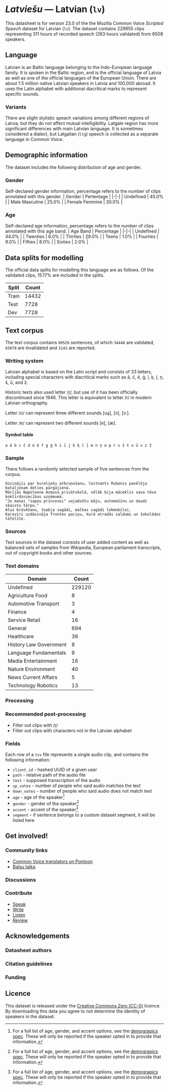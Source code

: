 # *Latviešu* &mdash; Latvian (`lv`)
This datasheet is for version 23.0 of the the Mozilla Common Voice *Scripted Speech* dataset 
for Latvian (`lv`). The dataset contains 229955 clips representing 311 hours of recorded
speech (263 hours validated) from 6508 speakers.

## Language
Latvian is an Baltic language belonging to the Indo-European language family. It is spoken in the Baltic region,
and is the official language of Latvia as well as one of the official languages of the European Union.
There are about 1.5 million native Latvian speakers in Latvia and 100,000 abroad. 
It uses the Latin alphabet with additional diacritical marks to represent specific sounds.
<!-- Provide a brief (1-2 paragraph) description of your language -->

### Variants
There are slight stylistic speach variations among different regions of Latvia, but they do not affect mutual 
intelligibility. Latgale region has more significant differences with main Latvian language. It is sometimes 
considered a dialect, but Latgalian (`ltg`) speech is collected as a separate language in Common Voice.
<!-- @ OPTIONAL @ -->
<!-- Describe the variants (MCV variants) of your language -->

## Demographic information
The dataset includes the following distribution of age and gender.
<!-- You can get a lot of the information in this section from https://analyzer.cv-toolbox.web.tr/browse -->

### Gender
Self-declared gender information, percentage refers to the number of clips annotated with this gender.
| Gender | Pertentage |
|-|-|
| Undefined | 45.0% |
| Male Masculine | 25.0% |
| Female Feminine | 30.0% |
<!-- {{GENDER_TABLE}} -->
<!-- @ AUTOMATICALLY GENERATED @ -->
<!-- | Gender | Frequency |
|--------|-----------|
| male, masculine | ? |
| undeclared | ? |
| female, feminine | ? | -->

### Age
Self-declared age information, percentage refers to the number of clips annotated with this age band.
| Age Band | Percentage |
|-|-|
| Undefined | 44.0% |
| Twenties | 6.0% |
| Thirties | 29.0% |
| Teens | 1.0% |
| Fourties | 9.0% |
| Fifties | 8.0% |
| Sixties | 2.0% |
<!-- {{AGE_TABLE}} -->
<!-- @ AUTOMATICALLY GENERATED @ -->
<!-- | Age band | Frequency |
|----------|-----------|
| teens | ? |
| twenties | ? |
| thirties | ? |
| fourties | ? |
| fifties | ? |
   ...if other age ranges are present in your data, add rows... -->

## Data splits for modelling
The official data splits for modelling this language are as follows. Of the validated clips, 15.17% are included in the splits.

 | Split | Count |
|-|-|
| Train | 14432 |
| Test | 7728 |
| Dev | 7728 |

## Text corpus
The text corpus contains `99526` sentences, of which `34448` are validated, `65078` are invalidated and `3143` are reported.
<!-- {{TEXT_CORPUS_DESCRIPTION}} -->
<!-- @ OPTIONAL @ -->
<!-- An overview of the text corpus, with information such as average length (in characters and words) of validated sentences. -->

### Writing system
Latvian alphabet is based on the Latin script and consists of 33 letters, including special characters with
diacritical marks such as ā, č, ē, ģ, ī, ķ, ļ, ņ, š, ū, and ž.

Historic texts also used letter /ŗ/, but use of it has been officially discontinued since 1946. 
This letter is equivalent to letter /r/ in modern Latvian orthography.

Letter /o/ can represent three different sounds [ua̯], [ɔ], [ɔː].

Letter /e/ can represent two different sounds [e], [æ].

<!-- @ OPTIONAL @ -->
<!-- A description of the writing system (or writing systems) used in the text corpus -->

#### Symbol table
```
a ā b c č d e ē f g ģ h i ī j k ķ l ļ m n ņ o p r s š t u ū v z ž
```
<!-- @ OPTIONAL @ -->
<!-- If the writing system is alphabetic, you can include the valid alphabet here -->

### Sample
There follows a randomly selected sample of five sentences from the corpus.

```
Uzzinājis par kureliešu atbruņošanu, leitnants Rubenis pavēlēja bataljonam doties pārgājienā.
Mācījās Napoleona Asmusa privātskolā, vēlāk bija māceklis sava tēva koktirdzniecības uzņēmumā.
"Jo manai "sapņu princesei" vajadzētu māju, automašīnu un daudz skaistu tērpu."
Alus brūvēšanu, šņabja sagādi, malkas sagādi lokmobīlei.
Karavīri uzdāvināja frontes paciņu, kurā atradās saldumi un šokolādes tāfelīte.
```
<!-- {{SENTENCES_SAMPLE}} -->

### Sources
Text sources in the dataset consists of user added content as well as balanced sets of samples from Wikipedia,
European parliament transcripts, out of copyright books and other sources.
<!-- @ OPTIONAL @ -->
<!-- A list of sentence sources, can be curated to the top-N -->

### Text domains
| Domain | Count |
|-|-|
| Undefined | 229120 |
| Agriculture Food | 8 |
| Automotive Transport | 3 |
| Finance | 4 |
| Service Retail | 16 |
| General | 694 |
| Healthcare | 36 |
| History Law Government | 8 |
| Language Fundamentals | 9 |
| Media Entertainment | 16 |
| Nature Environment | 40 |
| News Current Affairs | 5 |
| Technology Robotics | 13 |
<!-- {{TEXT_DOMAIN_DESCRIPTION}} -->
<!-- @ OPTIONAL @ -->
<!-- What text domains are represented in the corpus? -->

### Processing
<!-- {{PROCESSING_DESCRIPTION}} -->
<!-- @ OPTIONAL @ -->
<!-- How has the text data been processed -->

### Recommended post-processing
* Filter out clips with /ŗ/
* Filter out clips with characters not in the Latvian alphabet
<!-- @ OPTIONAL @ -->
<!-- What should people do before they use the data, for example Unicode normalisation -->

### Fields
Each row of a `tsv` file represents a single audio clip, and contains the following information:

* `client_id` - hashed UUID of a given user
* `path` - relative path of the audio file
* `text` - supposed transcription of the audio
* `up_votes` - number of people who said audio matches the text
* `down_votes` - number of people who said audio does not match text
* `age` - age of the speaker[^1]
* `gender` - gender of the speaker[^1]
* `accent` - accent of the speaker[^1]
* `segment` - if sentence belongs to a custom dataset segment, it will be listed here

#### 
[^1]: For a full list of age, gender, and accent options, see the
[demograpics
spec](https://github.com/common-voice/common-voice/blob/main/web/src/stores/demographics.ts). These
will only be reported if the speaker opted in to provide that
information.

## Get involved!

### Community links
* [Common Voice translators on Pontoon](https://pontoon.mozilla.org/lv/common-voice/contributors/)
* [Balsu talka](https://balsutalka.lv/)
<!-- @ OPTIONAL @ -->
<!-- Links to community chats / fora -->

### Discussions
<!-- {{DISCUSSION_LINKS_LIST}} -->
<!-- @ OPTIONAL @ -->
<!-- Any links to discussions, for example on Discourse or other fora or blogs can be included here -->

### Contribute
* [Speak](https://commonvoice.mozilla.org/lv/speak)
* [Write](https://commonvoice.mozilla.org/lv/write)
* [Listen](https://commonvoice.mozilla.org/lv/listen)
* [Review](https://commonvoice.mozilla.org/lv/review)
<!-- {{CONTRIBUTE_LINKS_LIST}} -->
<!-- Here you can include links for how to contribute to the dataset -->

## Acknowledgements

### Datasheet authors
<!-- {{DATASHEET_AUTHORS_LIST}} -->
<!-- A list in the format of: Your Name <email@email.com> -->

### Citation guidelines
<!-- {{CITATION_DESCRIPTION}} -->
<!-- @ OPTIONAL @ -->
<!-- If you published a paper and would like people to cite it, you can include the BiBTeX here -->

### Funding
<!-- {{FUNDING_DESCRIPTION}} -->
<!-- @ OPTIONAL @ -->
<!-- If you received any funding, you can include the acknowledgement here -->

## Licence
This dataset is released under the [Creative Commons Zero (CC-0)](https://creativecommons.org/public-domain/cc0/) licence. By downloading this data
you agree to not determine the identity of speakers in the dataset.